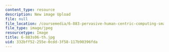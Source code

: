 ```yaml
---
content_type: resource
description: New image Upload
file: null
file_location: /coursemedia/6-883-pervasive-human-centric-computing-sma-5508-spring-2006/332bff52255e0cdd3f58117b90396fda_6-883s06-th.jpg
file_type: image/jpeg
resourcetype: Image
title: 6-883s06-th.jpg
uid: 332bff52-255e-0cdd-3f58-117b90396fda
---
```

